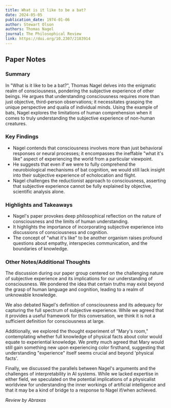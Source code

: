 ```yaml
---
title: What is it like to be a bat?
date: 2024-05-05
publication_date: 1974-01-06
author: Stewart Olson
authors: Thomas Nagel
journal: The Philosophical Review
link: https://doi.org/10.2307/2183914
---
```

## Paper Notes

### Summary
In "What is it like to be a bat?", Thomas Nagel delves into the enigmatic realm of consciousness, pondering the subjective experience of other beings. He argues that understanding consciousness requires more than just objective, third-person observations; it necessitates grasping the unique perspective and qualia of individual minds. Using the example of bats, Nagel explores the limitations of human comprehension when it comes to truly understanding the subjective experience of non-human creatures.

### Key Findings
- Nagel contends that consciousness involves more than just behavioral responses or neural processes; it encompasses the ineffable "what it's like" aspect of experiencing the world from a particular viewpoint.
- He suggests that even if we were to fully comprehend the neurobiological mechanisms of bat cognition, we would still lack insight into their subjective experience of echolocation and flight.
- Nagel challenges the reductionist approach to consciousness, asserting that subjective experience cannot be fully explained by objective, scientific analysis alone.

### Highlights and Takeaways
- Nagel's paper provokes deep philosophical reflection on the nature of consciousness and the limits of human understanding.
- It highlights the importance of incorporating subjective experience into discussions of consciousness and cognition.
- The concept of "what it's like" to be another organism raises profound questions about empathy, interspecies communication, and the boundaries of knowledge.

### Other Notes/Additional Thoughts
The discussion during our paper group centered on the challenging nature of subjective experience and its implications for our understanding of consciousness. We pondered the idea that certain truths may exist beyond the grasp of human language and cognition, leading to a realm of unknowable knowledge.

We also debated Nagel's definition of consciousness and its adequacy for capturing the full spectrum of subjective experience. While we agreed that it provides a useful framework for this conversation, we think it is not a sufficient definition for consciousness at large.

Additionally, we explored the thought experiment of "Mary's room," contemplating whether full knowledge of physical facts about color would equate to experiential knowledge. We pretty much agreed that Mary would still gain something new upon experiencing color firsthand, suggesting that understanding "experience" itself seems crucial and beyond 'physical facts'.

Finally, we discussed the parallels between Nagel's arguments and the challenges of interpretability in AI systems. While we lacked expertise in either field, we speculated on the potential implications of a physicalist worldview for understanding the inner workings of artificial intelligence and that it may be a kind of bridge to a response to Nagel if/when achieved.

*Review by Abraxas*
